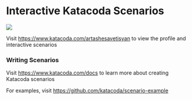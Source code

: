 # Interactive Katacoda Scenarios

[![](http://shields.katacoda.com/katacoda/artashesavetisyan/count.svg)](https://www.katacoda.com/artashesavetisyan "Get your profile on Katacoda.com")

Visit https://www.katacoda.com/artashesavetisyan to view the profile and interactive scenarios

### Writing Scenarios
Visit https://www.katacoda.com/docs to learn more about creating Katacoda scenarios

For examples, visit https://github.com/katacoda/scenario-example
